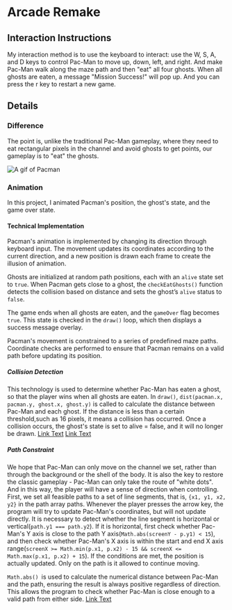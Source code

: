 # Arcade Remake
## Interaction Instructions
My interaction method is to use the keyboard to interact: use the W, S, A, and D keys to control Pac-Man to move up, down, left, and right. And make Pac-Man walk along the maze path and then "eat" all four ghosts. When all ghosts are eaten, a message "Mission Success!" will pop up. And you can press the r key to restart a new game.
## Details
### Difference
The point is, unlike the traditional Pac-Man gameplay, where they need to eat rectangular pixels in the channel and avoid ghosts to get points, our gameplay is to "eat" the ghosts.

![A gif of Pacman](https://media.giphy.com/media/v1.Y2lkPTc5MGI3NjExaG94enNkMGF3cmlucjB1ZzNuZjM4dzVuZDA1cDd3aWJoazBkdnR4eiZlcD12MV9naWZzX3NlYXJjaCZjdD1n/d9QiBcfzg64Io/giphy.gif)
### Animation
In this project, I animated Pacman's position, the ghost's state, and the game over state. 
#### Technical Implementation
Pacman's animation is implemented by changing its direction through keyboard input. The movement updates its coordinates according to the current direction, and a new position is drawn each frame to create the illusion of animation. 

Ghosts are initialized at random path positions, each with an `alive` state set to `true`. When Pacman gets close to a ghost, the `checkEatGhosts()` function detects the collision based on distance and sets the ghost’s `alive` status to `false`. 

The game ends when all ghosts are eaten, and the `gameOver` flag becomes `true`. This state is checked in the `draw()` loop, which then displays a success message overlay.

Pacman's movement is constrained to a series of predefined maze paths. Coordinate checks are performed to ensure that Pacman remains on a valid path before updating its position.
##### Collision Detection
This technology is used to determine whether Pac-Man has eaten a ghost, so that the player wins when all ghosts are eaten. In `draw()`, `dist(pacman.x, pacman.y, ghost.x, ghost.y)` is called to calculate the distance between Pac-Man and each ghost. If the distance is less than a certain threshold,such as 16 pixels, it means a collision has occurred. Once a collision occurs, the ghost's state is set to alive = false, and it will no longer be drawn.
[Link Text](https://www.youtube.com/watch?v=cZ_VHAT_Sq4)
[Link Text](https://codeguppy.com/blog/how-to-implement-collision-detection-between-two-circles-using-p5.js/index.html?utm_source=chatgpt.com)
##### Path Constraint
We hope that Pac-Man can only move on the channel we set, rather than through the background or the shell of the body. It is also the key to restore the classic gameplay - Pac-Man can only take the route of "white dots". And in this way, the player will have a sense of direction when controlling. First, we set all feasible paths to a set of line segments, that is, `{x1, y1, x2, y2}` in the path array paths. Whenever the player presses the arrow key, the program will try to update Pac-Man's coordinates, but will not update directly. It is necessary to detect whether the line segment is horizontal or vertical(`path.y1 === path.y2`). If it is horizontal, first check whether Pac-Man's Y axis is close to the path Y axis(`Math.abs(screenY - p.y1) < 15`), and then check whether Pac-Man's X axis is within the start and end X axis range(`screenX >= Math.min(p.x1, p.x2) - 15 && screenX <= Math.max(p.x1, p.x2) + 15`). If the conditions are met, the position is actually updated. Only on the path is it allowed to continue moving.

`Math.abs() `is used to calculate the numerical distance between Pac-Man and the path, ensuring the result is always positive regardless of direction. This allows the program to check whether Pac-Man is close enough to a valid path from either side.
[Link Text](https://p5js.org/reference/p5/abs/)

